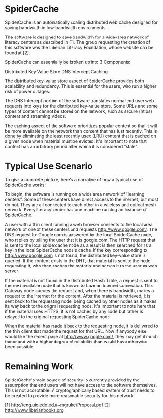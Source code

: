 SpiderCache
=====================

SpiderCache is an automatically scaling distributed web cache designed for saving bandwidth 
in low-bandwidth environments. 

The software is designed to save bandwidth for a wide-area network of literacy centers as described in
[1]. The group requesting the creation of this software was the Liberian Literacy Foundation, whose website can
be found at [2]. 

SpiderCache can essentially be broken up into 3 Components:

Distributed Key-Value Store
DNS Intercept
Caching

The distributed key-value store aspect of SpiderCache provides both scalability and redundancy.
This is essential for the users, who run a higher risk of power outages.

The DNS Intercept portion of the software translates normal end user web requests into keys for the distributed
key-value store. Some URLs and some types of content cannot be stored on the network, such as secure (https) content
and streaming videos. 

The caching aspect of the software prioritizes popular content so that it will be more available on the network
than content that has just recently. This is done by eliminating the least recently used (LRU) content that is
cached on a given node when material must be evicted. It's important to note that content has an arbitrary period
after which it is considered "stale".

Typical Use Scenario
=========================
 
 To give a complete picture, here's a narrative of how a typical use of SpiderCache works:
 
 To begin, the software is running on a wide area network of "learning centers". Some of these centers have
 direct access to the internet, but most do not. They are all connected to each other in a wireless and optical
 mesh network. Every literacy center has one machine running an instance of SpiderCache.
 
 A user with a thin client running a web browser connects to the local area network of one of these centers 
 and requests http://www.google.com/. The DNS request for Google.com is answered by the local SpiderCache node, 
 who replies by telling the user that it is google.com. The HTTP request that is sent to the local spidercache 
 node as a result is then searched for as a key in the local SpiderCache node's cache. If the key corresponding to
 http://www.google.com is not found, the distributed key-value store is queried. If the content exists in the DHT,
 that material is sent to the node requesting it, who then caches the material and serves it to the user as web server.
 
 If the material is not found in the Distributed Hash Table, a request is sent to the next available node that is 
 known to have an internet connection. This Gateway node queues the request and, when there is bandwidth, makes a request
 to the internet for the content. After the material is retrieved, it is sent back to the requesting node, being 
 cached by other nodes as it makes its way back to the orignal requesting node. It's important to note here that if 
 the material uses HTTPS, it is not cached by any node but rather is relayed to the original requesting SpiderCache node.
 
 When the material has made it back to the requesting node, it is delivered to the thin client that made the request
 for that URL. Now if anybody else would like the recent page at http://www.google.com/, they may get it much faster
 and with a higher degree of reliability than would have otherwise been possible.
 
 
 Remaining Work
 ==========================
 SpiderCache's main source of security is currently provided by the assumption that end users will not have access
 to the software themselves. This is not acceptable. A cryptographically based system of trust needs to be created
 to provide more reasonable security for this network.
 
 
 [1] http://eng.utoledo.edu/~mgrube/Proposal.pdf
 [2] http://www.liberianbooks.org
 
